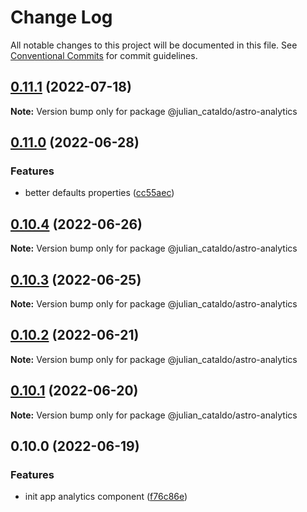 # Change Log

All notable changes to this project will be documented in this file.
See [Conventional Commits](https://conventionalcommits.org) for commit guidelines.

## [0.11.1](https://github.com/JulianCataldo/astro/compare/@julian_cataldo/astro-analytics@0.11.0...@julian_cataldo/astro-analytics@0.11.1) (2022-07-18)

**Note:** Version bump only for package @julian_cataldo/astro-analytics





## [0.11.0](https://github.com/JulianCataldo/astro/compare/@julian_cataldo/astro-analytics@0.10.4...@julian_cataldo/astro-analytics@0.11.0) (2022-06-28)


### Features

* better defaults properties ([cc55aec](https://github.com/JulianCataldo/astro/commit/cc55aecd0ea8051ab268c391cb5a28372d7ca896))



## [0.10.4](https://github.com/JulianCataldo/astro/compare/@julian_cataldo/astro-analytics@0.10.3...@julian_cataldo/astro-analytics@0.10.4) (2022-06-26)

**Note:** Version bump only for package @julian_cataldo/astro-analytics





## [0.10.3](https://github.com/JulianCataldo/astro/compare/@julian_cataldo/astro-analytics@0.10.2...@julian_cataldo/astro-analytics@0.10.3) (2022-06-25)

**Note:** Version bump only for package @julian_cataldo/astro-analytics





## [0.10.2](https://github.com/JulianCataldo/astro/compare/@julian_cataldo/astro-analytics@0.10.1...@julian_cataldo/astro-analytics@0.10.2) (2022-06-21)

**Note:** Version bump only for package @julian_cataldo/astro-analytics





## [0.10.1](https://github.com/JulianCataldo/astro/compare/@julian_cataldo/astro-analytics@0.10.0...@julian_cataldo/astro-analytics@0.10.1) (2022-06-20)

**Note:** Version bump only for package @julian_cataldo/astro-analytics





## 0.10.0 (2022-06-19)


### Features

* init app analytics component ([f76c86e](https://github.com/JulianCataldo/astro/commit/f76c86ea2681851540e9815192bb669f4f0b7831))
